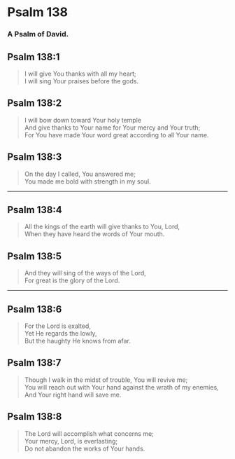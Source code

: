 # Psalm 138

### A Psalm of David.

## Psalm 138:1

> I will give You thanks with all my heart;  
> I will sing Your praises before the gods.

## Psalm 138:2

> I will bow down toward Your holy temple  
> And give thanks to Your name for Your mercy and Your truth;  
> For You have made Your word great according to all Your name.

## Psalm 138:3

> On the day I called, You answered me;  
> You made me bold with strength in my soul.

---

## Psalm 138:4

> All the kings of the earth will give thanks to You, Lord,  
> When they have heard the words of Your mouth.

## Psalm 138:5

> And they will sing of the ways of the Lord,  
> For great is the glory of the Lord.

---

## Psalm 138:6

> For the Lord is exalted,  
> Yet He regards the lowly,  
> But the haughty He knows from afar.

## Psalm 138:7

> Though I walk in the midst of trouble, You will revive me;  
> You will reach out with Your hand against the wrath of my enemies,  
> And Your right hand will save me.

## Psalm 138:8

> The Lord will accomplish what concerns me;  
> Your mercy, Lord, is everlasting;  
> Do not abandon the works of Your hands.
